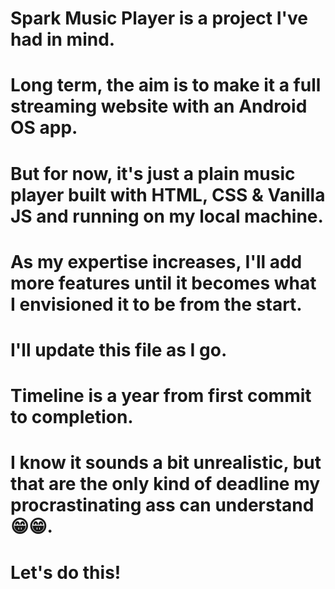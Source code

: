 # Spark Music Player is a project I've had in mind.

# Long term, the aim is to make it a full streaming website with an Android OS app.

# But for now, it's just a plain music player built with HTML, CSS & Vanilla JS and running on my local machine.

# As my expertise increases, I'll add more features until it becomes what I envisioned it to be from the start.

# I'll update this file as I go.

# Timeline is a year from first commit to completion.
# I know it sounds a bit unrealistic, but that are the only kind of deadline my procrastinating ass can understand😁😁.

# Let's do this!
